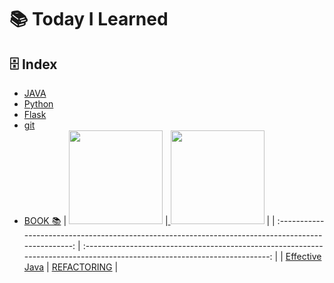 # 📚 Today I Learned

## 🗄️ Index

- [JAVA](https://github.com/Minjoo522/TIL/tree/main/JAVA)
- [Python](https://github.com/Minjoo522/TIL/tree/main/Python)
- [Flask](https://github.com/Minjoo522/TIL/tree/main/Flask)
- [git](https://github.com/Minjoo522/TIL/tree/main/git)
- [BOOK 📚](https://github.com/Minjoo522/TIL/tree/main/book)
  | <a href="https://github.com/Minjoo522/TIL/tree/main/book/effective_java"> <img src="https://contents.kyobobook.co.kr/sih/fit-in/458x0/pdt/9788966262281.jpg" width="150px" /></a> |<a href="https://github.com/Minjoo522/TIL/tree/main/book/refactoring"> <img src="https://velog.velcdn.com/images/hustle-dev/post/37c66358-983b-4da0-bdd2-449ba1fb386e/image.jpeg" width="150px"/></a> |
  | :-------------------------------------------------------------------------------------------------: | :------------------------------------------------------------------------------------------------------------------------: |
  | [Effective Java](https://github.com/Minjoo522/TIL/tree/main/book/effective_java) | [REFACTORING](https://github.com/Minjoo522/TIL/tree/main/book/refactoring) |
